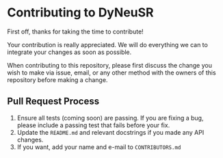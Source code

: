 # Contributing to DyNeuSR

First off, thanks for taking the time to contribute! 

Your contribution is really appreciated. We will do everything we can to integrate your changes as soon as possible.

When contributing to this repository, please first discuss the change you wish to make via issue, email, or any other method with the owners of this repository before making a change. 

## Pull Request Process

1. Ensure all tests (coming soon) are passing. If you are fixing a bug, please include a passing test that fails before your fix.
2. Update the `README.md` and relevant docstrings if you made any API changes.
3. If you want, add your name and e-mail to `CONTRIBUTORS.md`
